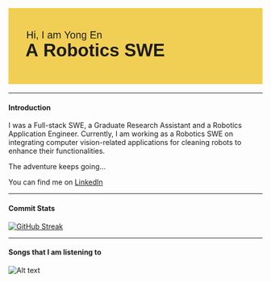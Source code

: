 ![Header](./header.png)
______
#### Introduction
I was a Full-stack SWE, a Graduate Research Assistant and a Robotics Application Engineer. Currently, I am working as a Robotics SWE on integrating computer vision-related applications for cleaning robots to enhance their functionalities.

The adventure keeps going...

You can find me on [LinkedIn](https://linkedin.com/in/yongen9696)
______
#### Commit Stats
[![GitHub Streak](https://github-readme-streak-stats.herokuapp.com?user=yongen9696&theme=dark&mode=weekly&card_width=400)](https://git.io/streak-stats)
______
#### Songs that I am listening to
![Alt text](https://spotify-recently-played-readme.vercel.app/api?user=1277837320&count=3&unique=true)

